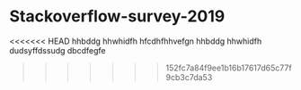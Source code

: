 # Stackoverflow-survey-2019
<<<<<<< HEAD
hhbddg hhwhidfh hfcdhfhhvefgn
hhbddg hhwhidfh
dudsyffdssudg
dbcdfegfe
>>>>>>> 152fc7a84f9ee1b16b17617d65c77f9cb3c7da53
